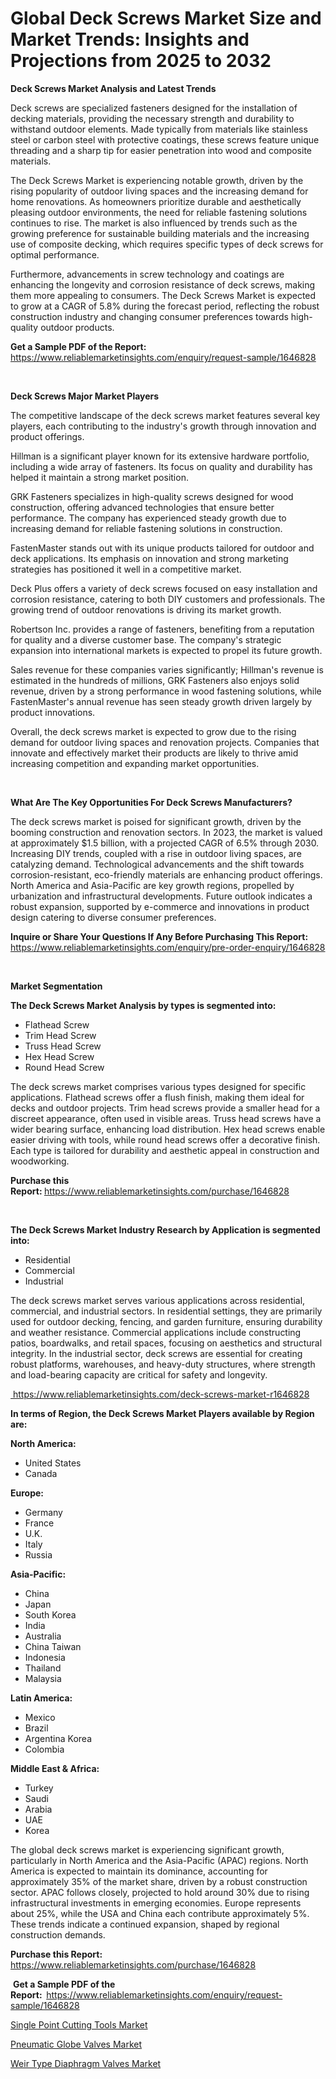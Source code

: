 <p><h1>Global Deck Screws Market Size and Market Trends: Insights and Projections from 2025 to 2032</h1></p><p><strong>Deck Screws Market Analysis and Latest Trends</strong></p>
<p><p>Deck screws are specialized fasteners designed for the installation of decking materials, providing the necessary strength and durability to withstand outdoor elements. Made typically from materials like stainless steel or carbon steel with protective coatings, these screws feature unique threading and a sharp tip for easier penetration into wood and composite materials.</p><p>The Deck Screws Market is experiencing notable growth, driven by the rising popularity of outdoor living spaces and the increasing demand for home renovations. As homeowners prioritize durable and aesthetically pleasing outdoor environments, the need for reliable fastening solutions continues to rise. The market is also influenced by trends such as the growing preference for sustainable building materials and the increasing use of composite decking, which requires specific types of deck screws for optimal performance.</p><p>Furthermore, advancements in screw technology and coatings are enhancing the longevity and corrosion resistance of deck screws, making them more appealing to consumers. The Deck Screws Market is expected to grow at a CAGR of 5.8% during the forecast period, reflecting the robust construction industry and changing consumer preferences towards high-quality outdoor products.</p></p>
<p><strong>Get a Sample PDF of the Report:&nbsp;</strong> <a href="https://www.reliablemarketinsights.com/enquiry/request-sample/1646828?utm_campaign=1938&utm_medium=2&utm_source=Github&utm_content=ia&utm_term=11042025&utm_id=deck-screws">https://www.reliablemarketinsights.com/enquiry/request-sample/1646828</a></p>
<p>&nbsp;</p>
<p><strong>Deck Screws Major Market Players</strong></p>
<p><p>The competitive landscape of the deck screws market features several key players, each contributing to the industry's growth through innovation and product offerings. </p><p>Hillman is a significant player known for its extensive hardware portfolio, including a wide array of fasteners. Its focus on quality and durability has helped it maintain a strong market position.</p><p>GRK Fasteners specializes in high-quality screws designed for wood construction, offering advanced technologies that ensure better performance. The company has experienced steady growth due to increasing demand for reliable fastening solutions in construction.</p><p>FastenMaster stands out with its unique products tailored for outdoor and deck applications. Its emphasis on innovation and strong marketing strategies has positioned it well in a competitive market.</p><p>Deck Plus offers a variety of deck screws focused on easy installation and corrosion resistance, catering to both DIY customers and professionals. The growing trend of outdoor renovations is driving its market growth.</p><p>Robertson Inc. provides a range of fasteners, benefiting from a reputation for quality and a diverse customer base. The company's strategic expansion into international markets is expected to propel its future growth.</p><p>Sales revenue for these companies varies significantly; Hillman's revenue is estimated in the hundreds of millions, GRK Fasteners also enjoys solid revenue, driven by a strong performance in wood fastening solutions, while FastenMaster's annual revenue has seen steady growth driven largely by product innovations.</p><p>Overall, the deck screws market is expected to grow due to the rising demand for outdoor living spaces and renovation projects. Companies that innovate and effectively market their products are likely to thrive amid increasing competition and expanding market opportunities.</p></p>
<p>&nbsp;</p>
<p><strong>What Are The Key Opportunities For Deck Screws Manufacturers?</strong></p>
<p><p>The deck screws market is poised for significant growth, driven by the booming construction and renovation sectors. In 2023, the market is valued at approximately $1.5 billion, with a projected CAGR of 6.5% through 2030. Increasing DIY trends, coupled with a rise in outdoor living spaces, are catalyzing demand. Technological advancements and the shift towards corrosion-resistant, eco-friendly materials are enhancing product offerings. North America and Asia-Pacific are key growth regions, propelled by urbanization and infrastructural developments. Future outlook indicates a robust expansion, supported by e-commerce and innovations in product design catering to diverse consumer preferences.</p></p>
<p><strong>Inquire or Share Your Questions If Any Before Purchasing This Report:</strong> <a href="https://www.reliablemarketinsights.com/enquiry/pre-order-enquiry/1646828?utm_campaign=1938&utm_medium=2&utm_source=Github&utm_content=ia&utm_term=11042025&utm_id=deck-screws">https://www.reliablemarketinsights.com/enquiry/pre-order-enquiry/1646828</a></p>
<p>&nbsp;</p>
<p><strong>Market Segmentation</strong></p>
<p><strong>The Deck Screws Market Analysis by types is segmented into:</strong></p>
<p><ul><li>Flathead Screw</li><li>Trim Head Screw</li><li>Truss Head Screw</li><li>Hex Head Screw</li><li>Round Head Screw</li></ul></p>
<p><p>The deck screws market comprises various types designed for specific applications. Flathead screws offer a flush finish, making them ideal for decks and outdoor projects. Trim head screws provide a smaller head for a discreet appearance, often used in visible areas. Truss head screws have a wider bearing surface, enhancing load distribution. Hex head screws enable easier driving with tools, while round head screws offer a decorative finish. Each type is tailored for durability and aesthetic appeal in construction and woodworking.</p></p>
<p><strong>Purchase this Report:&nbsp;</strong><a href="https://www.reliablemarketinsights.com/purchase/1646828?utm_campaign=1938&utm_medium=2&utm_source=Github&utm_content=ia&utm_term=11042025&utm_id=deck-screws">https://www.reliablemarketinsights.com/purchase/1646828</a></p>
<p>&nbsp;</p>
<p><strong>The Deck Screws Market Industry Research by Application is segmented into:</strong></p>
<p><ul><li>Residential</li><li>Commercial</li><li>Industrial</li></ul></p>
<p><p>The deck screws market serves various applications across residential, commercial, and industrial sectors. In residential settings, they are primarily used for outdoor decking, fencing, and garden furniture, ensuring durability and weather resistance. Commercial applications include constructing patios, boardwalks, and retail spaces, focusing on aesthetics and structural integrity. In the industrial sector, deck screws are essential for creating robust platforms, warehouses, and heavy-duty structures, where strength and load-bearing capacity are critical for safety and longevity.</p></p>
<p><a href="https://www.reliablemarketinsights.com/deck-screws-market-r1646828?utm_campaign=1938&utm_medium=2&utm_source=Github&utm_content=ia&utm_term=11042025&utm_id=deck-screws">&nbsp;https://www.reliablemarketinsights.com/deck-screws-market-r1646828</a></p>
<p><strong>In terms of Region, the Deck Screws Market Players available by Region are:</strong></p>
<p>
    <p> <strong> North America: </strong>
        <ul>
            <li>United States</li>
            <li>Canada</li>
        </ul>
        </p> 
    <p> <strong> Europe: </strong>
        <ul>
            <li>Germany</li>
            <li>France</li>
            <li>U.K.</li>
            <li>Italy</li>
            <li>Russia</li>
        </ul>
        </p> 
    <p> <strong> Asia-Pacific: </strong>
        <ul>
            <li>China</li>
            <li>Japan</li>
            <li>South Korea</li>
            <li>India</li>
            <li>Australia</li>
            <li>China Taiwan</li>
            <li>Indonesia</li>
            <li>Thailand</li>
            <li>Malaysia</li>
        </ul>
        </p> 
    <p> <strong> Latin America: </strong>
        <ul>
            <li>Mexico</li>
            <li>Brazil</li>
            <li>Argentina Korea</li>
            <li>Colombia</li>
        </ul>
        </p> 
    <p> <strong> Middle East & Africa: </strong>
        <ul>
            <li>Turkey</li>
            <li>Saudi</li>
            <li>Arabia</li>
            <li>UAE</li>
            <li>Korea</li>
        </ul>
    </p>
    </p>
<p><p>The global deck screws market is experiencing significant growth, particularly in North America and the Asia-Pacific (APAC) regions. North America is expected to maintain its dominance, accounting for approximately 35% of the market share, driven by a robust construction sector. APAC follows closely, projected to hold around 30% due to rising infrastructural investments in emerging economies. Europe represents about 25%, while the USA and China each contribute approximately 5%. These trends indicate a continued expansion, shaped by regional construction demands.</p></p>
<p><strong>Purchase this Report: </strong><a href="https://www.reliablemarketinsights.com/purchase/1646828?utm_campaign=1938&utm_medium=2&utm_source=Github&utm_content=ia&utm_term=11042025&utm_id=deck-screws">https://www.reliablemarketinsights.com/purchase/1646828</a></p>
<p>&nbsp;<strong>Get a Sample PDF of the Report:&nbsp;&nbsp;</strong><a href="https://www.reliablemarketinsights.com/enquiry/request-sample/1646828?utm_campaign=1938&utm_medium=2&utm_source=Github&utm_content=ia&utm_term=11042025&utm_id=deck-screws">https://www.reliablemarketinsights.com/enquiry/request-sample/1646828</a></p>
<p><strong></strong></p>
<p><p><a href="https://github.com/warshatulang0/Market-Research-Report-List-1/blob/main/single-point-cutting-tools-market.md?utm_campaign=1938&utm_medium=2&utm_source=Github&utm_content=ia&utm_term=11042025&utm_id=deck-screws">Single Point Cutting Tools Market</a></p><p><a href="https://github.com/gripeluigstt/Market-Research-Report-List-1/blob/main/pneumatic-globe-valves-market.md?utm_campaign=1938&utm_medium=2&utm_source=Github&utm_content=ia&utm_term=11042025&utm_id=deck-screws">Pneumatic Globe Valves Market</a></p><p><a href="https://github.com/minakibanov/Market-Research-Report-List-1/blob/main/weir-type-diaphragm-valves-market.md?utm_campaign=1938&utm_medium=2&utm_source=Github&utm_content=ia&utm_term=11042025&utm_id=deck-screws">Weir Type Diaphragm Valves Market</a></p></p>
